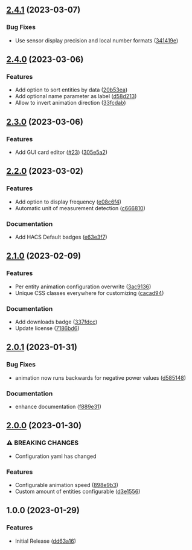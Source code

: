 ## [2.4.1](https://github.com/Sese-Schneider/ha-energy-overview-card/compare/v2.4.0...v2.4.1) (2023-03-07)


### Bug Fixes

* Use sensor display precision and local number formats ([341419e](https://github.com/Sese-Schneider/ha-energy-overview-card/commit/341419e32a8f7644257068b343489ca5c87244a9))

## [2.4.0](https://github.com/Sese-Schneider/ha-energy-overview-card/compare/v2.3.0...v2.4.0) (2023-03-06)


### Features

* Add option to sort entities by data ([20b53ea](https://github.com/Sese-Schneider/ha-energy-overview-card/commit/20b53ea29ebf4446be8d864e6e5431b6ef4ca66b))
* Add optional name parameter as label ([d58d213](https://github.com/Sese-Schneider/ha-energy-overview-card/commit/d58d213db019c08dda1243eba7199a8d0aef9e21))
* Allow to invert animation direction ([33fcdab](https://github.com/Sese-Schneider/ha-energy-overview-card/commit/33fcdab76c726a3acabe15e8da50edc0073020bf))

## [2.3.0](https://github.com/Sese-Schneider/ha-energy-overview-card/compare/v2.2.0...v2.3.0) (2023-03-06)


### Features

* Add GUI card editor ([#23](https://github.com/Sese-Schneider/ha-energy-overview-card/issues/23)) ([305e5a2](https://github.com/Sese-Schneider/ha-energy-overview-card/commit/305e5a2e773fa1c6137d85b572fdcb63ba11b898))

## [2.2.0](https://github.com/Sese-Schneider/ha-energy-overview-card/compare/v2.1.0...v2.2.0) (2023-03-02)


### Features

* Add option to display frequency ([e08c6f4](https://github.com/Sese-Schneider/ha-energy-overview-card/commit/e08c6f4a4b42acf83920bbc1b9b94d35cb79e9e6))
* Automatic unit of measurement detection ([c666810](https://github.com/Sese-Schneider/ha-energy-overview-card/commit/c66681098bc369cd0d0aa11062b0d4414d4e3fed))


### Documentation

* Add HACS Default badges ([e63e3f7](https://github.com/Sese-Schneider/ha-energy-overview-card/commit/e63e3f778e6eec38ca00751740b8258d48244719))

## [2.1.0](https://github.com/Sese-Schneider/ha-energy-overview-card/compare/v2.0.1...v2.1.0) (2023-02-09)


### Features

* Per entity animation configuration overwrite ([3ac9136](https://github.com/Sese-Schneider/ha-energy-overview-card/commit/3ac913634425079748dd2dfa0c72a66fd37b30e2))
* Unique CSS classes everywhere for customizing ([cacad94](https://github.com/Sese-Schneider/ha-energy-overview-card/commit/cacad9478af0895a473092d65b4ea06a0e557c1b))


### Documentation

* Add downloads badge ([337fdcc](https://github.com/Sese-Schneider/ha-energy-overview-card/commit/337fdccdca2ea57b96b1a1bc2bb7dfc562348ae0))
* Update license ([7186bd6](https://github.com/Sese-Schneider/ha-energy-overview-card/commit/7186bd68474356b5e1a34ecf07305f0da68d307e))

## [2.0.1](https://github.com/Sese-Schneider/ha-energy-overview-card/compare/v2.0.0...v2.0.1) (2023-01-31)


### Bug Fixes

* animation now runs backwards for negative power values ([d585148](https://github.com/Sese-Schneider/ha-energy-overview-card/commit/d5851488e31c02bad41598773065fbcd914fb160))


### Documentation

* enhance documentation ([f889e31](https://github.com/Sese-Schneider/ha-energy-overview-card/commit/f889e310e1266abd4cdb4b4071159537a4146ba8))

## [2.0.0](https://github.com/Sese-Schneider/ha-energy-overview-card/compare/v1.0.0...v2.0.0) (2023-01-30)


### ⚠ BREAKING CHANGES

* Configuration yaml has changed

### Features

* Configurable animation speed ([898e9b3](https://github.com/Sese-Schneider/ha-energy-overview-card/commit/898e9b3dc0cf57b73c6ea0ca65df5fc865c7d8ee))
* Custom amount of entities configurable  ([d3e1556](https://github.com/Sese-Schneider/ha-energy-overview-card/commit/d3e1556638c4602c3edd1e7039cd9bd6bc457137))

## 1.0.0 (2023-01-29)


### Features

* Initial Release ([dd63a16](https://github.com/Sese-Schneider/ha-energy-overview-card/commit/dd63a1608cf00cb4b1a4eed9188ac1a3fdbd9cf3))
